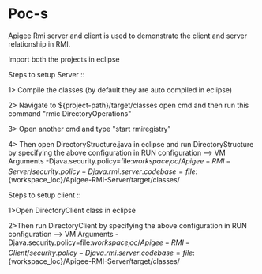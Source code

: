 # Poc-s
Apigee Rmi server and client is used to demonstrate the client and server relationship in RMI. 

Import both the projects in eclipse

Steps to setup Server ::

1> Compile the classes (by default they are auto compiled in eclipse) 

2> Navigate to ${project-path}/target/classes open cmd and then run this command "rmic DirectoryOperations" 

3> Open another cmd and type "start rmiregistry"

4> Then open DirectoryStructure.java in eclipse and run DirectoryStructure by specifying the above configuration in RUN configuration --> VM Arguments 
-Djava.security.policy=file:${workspace_loc}/Apigee-RMI-Server/security.policy -Djava.rmi.server.codebase=file:${workspace_loc}/Apigee-RMI-Server/target/classes/

Steps to setup client :: 

1>Open DirectoryClient class in eclipse

2>Then run DirectoryClient by specifying the above configuration in RUN configuration --> VM Arguments 
-Djava.security.policy=file:${workspace_loc}/Apigee-RMI-Client/security.policy -Djava.rmi.server.codebase=file:${workspace_loc}/Apigee-RMI-Server/target/classes/

